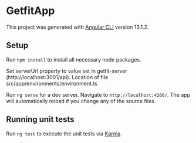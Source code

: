 # GetfitApp

This project was generated with [Angular CLI](https://github.com/angular/angular-cli) version 13.1.2.

## Setup 

Run `npm install` to install all necessary node packages.

Set serverUrl property to value set in getfit-server (http://localhost:3001/api).
Location of file src/app/environments/environment.ts

Run `ng serve` for a dev server. Navigate to `http://localhost:4200/`. The app will automatically reload if you change any of the source files.

## Running unit tests

Run `ng test` to execute the unit tests via [Karma](https://karma-runner.github.io).
